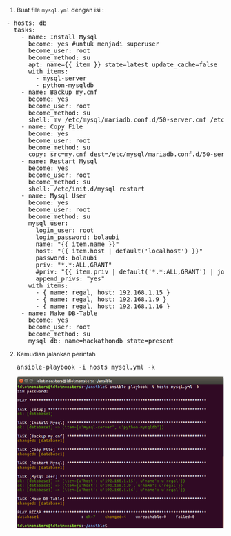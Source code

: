 
1. Buat file `mysql.yml` dengan isi :

<pre>- hosts: db
  tasks:
    - name: Install Mysql
      become: yes #untuk menjadi superuser
      become_user: root
      become_method: su
      apt: name={{ item }} state=latest update_cache=false
      with_items:
        - mysql-server
        - python-mysqldb
    - name: Backup my.cnf
      become: yes
      become_user: root
      become_method: su
      shell: mv /etc/mysql/mariadb.conf.d/50-server.cnf /etc/mysql/mariadb.conf.d/50-server.cnf.bak
    - name: Copy File
      become: yes
      become_user: root
      become_method: su
      copy: src=my.cnf dest=/etc/mysql/mariadb.conf.d/50-server.cnf
    - name: Restart Mysql
      become: yes
      become_user: root
      become_method: su
      shell: /etc/init.d/mysql restart
    - name: Mysql User
      become: yes
      become_user: root
      become_method: su
      mysql_user:
        login_user: root
        login_password: bolaubi
        name: "{{ item.name }}"
        host: "{{ item.host | default('localhost') }}"
        password: bolaubi
        priv: "*.*:ALL,GRANT"
        #priv: "{{ item.priv | default('*.*:ALL,GRANT') | join('/') }}"
        append_privs: "yes"
      with_items:
        - { name: regal, host: 192.168.1.15 }
        - { name: regal, host: 192.168.1.9 }
        - { name: regal, host: 192.168.1.16 }
    - name: Make DB-Table
      become: yes
      become_user: root
      become_method: su
      mysql_db: name=hackathondb state=present</pre>
      
2. Kemudian jalankan perintah

   <pre>ansible-playbook -i hosts mysql.yml -k</pre>
   
   <img src="https://github.com/rahajengdwi/CLoud2018/blob/master/Ansible/img/mysql.png">
